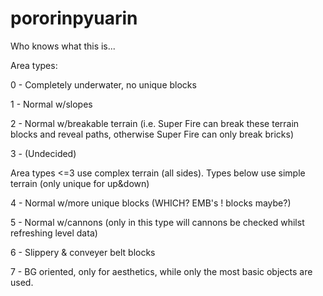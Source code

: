 # pororinpyuarin
Who knows what this is...

Area types:

0 - Completely underwater, no unique blocks

1 - Normal w/slopes

2 - Normal w/breakable terrain (i.e. Super Fire can break these terrain blocks and reveal paths, otherwise Super Fire can only break bricks)

3 - (Undecided)

Area types <=3 use complex terrain (all sides). Types below use simple terrain (only unique for up&down)

4 - Normal w/more unique blocks (WHICH? EMB's ! blocks maybe?)

5 - Normal w/cannons (only in this type will cannons be checked whilst refreshing level data)

6 - Slippery & conveyer belt blocks

7 - BG oriented, only for aesthetics, while only the most basic objects are used.
